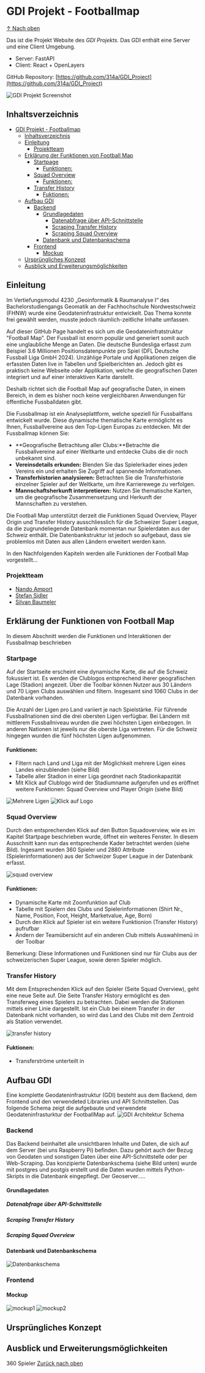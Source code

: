 # GDI Projekt - Footballmap

[↑ Nach oben](#top)

<a id="top"></a>

Das ist die Projekt Website des *GDI Projekts*. Das GDI enthält eine Server und eine Client Umgebung.
- Server: FastAPI
- Client: React + OpenLayers

GitHub Repository: [https://github.com/314a/GDI_Project](https://github.com/314a/GDI_Project)

![GDI Projekt Screenshot](Bilder/Startpage1.png)

## Inhaltsverzeichnis
- [GDI Projekt - Footballmap](#gdi-projekt---footballmap)
  - [Inhaltsverzeichnis](#inhaltsverzeichnis)
  - [Einleitung](#einleitung)
    - [Projektteam](#projektteam)
  - [Erklärung der Funktionen von Football Map](#erklärung-der-funktionen-von-football-map)
    - [Startpage](#startpage)
      - [Funktionen:](#funktionen)
    - [Squad Overview](#squad-overview)
      - [Funktionen:](#funktionen-1)
    - [Transfer History](#transfer-history)
      - [Fuktionen:](#fuktionen)
  - [Aufbau GDI](#aufbau-gdi)
    - [Backend](#backend)
      - [Grundlagedaten](#grundlagedaten)
        - [Datenabfrage über API-Schnittstelle](#datenabfrage-über-api-schnittstelle)
        - [Scraping Transfer History](#scraping-transfer-history)
        - [Scraping Squad Overview](#scraping-squad-overview)
      - [Datenbank und Datenbankschema](#datenbank-und-datenbankschema)
    - [Frontend](#frontend)
      - [Mockup](#mockup)
  - [Ursprüngliches Konzept](#ursprüngliches-konzept)
  - [Ausblick und Erweiterungsmöglichkeiten](#ausblick-und-erweiterungsmöglichkeiten)


## Einleitung
Im Vertiefungsmodul 4230 „Geoinformatik & Raumanalyse I“ des Bachelorstudiengangs Geomatik an der Fachhochschule Nordwestschweiz (FHNW) wurde eine Geodateninfrastruktur entwickelt. Das Thema konnte frei gewählt werden, musste jedoch räumlich-zeitliche Inhalte umfassen.

Auf dieser GitHub Page handelt es sich um die Geodateninfratstruktur "Football Map". Der Fussball ist enorm populär und generiert somit auch eine unglaubliche Menge an Daten. Die deutsche Bundesliga erfasst zum Beispiel 3.6 Millionen Positionsdatenpunkte pro Spiel (DFL Deutsche Fussball Liga GmbH 2024). Unzählige Portale und Applikationen zeigen die erfassten Daten live in Tabellen und Spielberichten an. Jedoch gibt es praktisch keine Webseite oder Applikation, welche die geografischen Daten integriert und auf einer interaktiven Karte darstellt.

Deshalb richtet sich die Football Map auf geografische Daten, in einem Bereich, in dem es bisher noch keine vergleichbaren Anwendungen für öffentliche Fussballdaten gibt.

Die Fussballmap ist ein Analyseplattform, welche speziell für Fussballfans entwickelt wurde. Diese dynamische thematische Karte ermöglicht es Ihnen, Fussballvereine aus den Top-Ligen Europas zu entdecken. Mit der Fussballmap können Sie:

- **Geografische Betrachtung aller Clubs:**Betrachte die Fussballvereine auf einer Weltkarte und entdecke Clubs die dir noch unbekannt sind.
- **Vereinsdetails erkunden:** Blenden Sie das Spielerkader eines jeden Vereins ein und erhalten Sie Zugriff auf spannende Informationen.
- **Transferhistorien analysieren:** Betrachten Sie die Transferhistorie einzelner Spieler auf der Weltkarte, um ihre Karrierewege zu verfolgen.
- **Mannschaftsherkunft interpretieren:** Nutzen Sie thematische Karten, um die geografische Zusammensetzung und Herkunft der Mannschaften zu verstehen.

Die Football Map unterstützt derzeit die Funktionen Squad Overview, Player Origin und Transfer History ausschliesslich für die Schweizer Super League, da die zugrundeliegende Datenbank momentan nur Spielerdaten aus der Schweiz enthält. Die Datenbankstruktur ist jedoch so aufgebaut, dass sie problemlos mit Daten aus allen Ländern erweitert werden kann.

In den Nachfolgenden Kapiteln werden alle Funktionen der Football Map vorgestellt...

### Projektteam

- [Nando Amport](https://github.com/naamp)
- [Stefan Sidler](https://github.com/StefanSidler95)
- [Silvan Baumeler](https://github.com/SilvanBaumeler)

## Erklärung der Funktionen von Football Map
In diesem Abschnitt werden die Funktionen und Interaktionen der Fussballmap beschrieben

### Startpage
Auf der Startseite erscheint eine dynamische Karte, die auf die Schweiz fokussiert ist. Es werden die Clublogos entsprechend iherer geografischen Lage (Stadion) angezeit. Über die Toolbar können Nutzer aus 30 Ländern und 70 Ligen Clubs auswählen und filtern. Insgesamt sind 1060 Clubs in der Datenbank vorhanden.

Die Anzahl der Ligen pro Land variiert je nach Spielstärke. Für führende Fussballnationen sind die drei obersten Ligen verfügbar. Bei Ländern mit mittlerem Fussballniveau wurden die zwei höchsten Ligen einbezogen. In anderen Nationen ist jeweils nur die oberste Liga vertreten. Für die Schweiz hingegen wurden die fünf höchsten Ligen aufgenommen.

#### Funktionen:
- Filtern nach Land und Liga mit der Möglichkeit mehrere Ligen eines Landes einzublenden (siehe Bild)
- Tabelle aller Stadion in einer Liga geordnet nach Stadionkapazität
- Mit Klick auf Clublogo wird der Stadiumname aufgerufen und es eröffnet weitere Funktionen: Squad Overview und Player Origin (siehe Bild)

![Mehrere Ligen](Bilder/Startpage2.png) ![Klick auf Logo](Bilder/Startpage3.png)

### Squad Overview
Durch den entsprechenden Klick auf den Button Squadoverview, wie es im Kapitel Startpage beschrieben wurde, öffnet ein weiteres Fenster. In diesem Ausschnitt kann nun das entsprechende Kader betrachtet werden (siehe Bild). Ingesamt wurden 360 Spieler und 2880 Attribute (Spielerinformationen) aus der Schweizer Super League in der Datenbank erfasst.

![squad overview](Bilder/SquadOverview.png)

#### Funktionen:
- Dynamische Karte mit Zoomfunktion auf Club
- Tabelle mit Spielern des Clubs und Spielerinformationen (Shirt Nr., Name, Position, Foot, Height, Marketvalue, Age, Born)
- Durch den Klick auf Spieler ist ein weitere Funktionion (Transfer History) aufrufbar
- Ändern der Teamübersicht auf ein anderen Club mittels Auswahlmenü in der Toolbar

Bemerkung: Diese Informationen und Funktionen sind nur für Clubs aus der schweizerischen Super League, sowie deren Spieler möglich.

### Transfer History
Mit dem Entsprechenden Klick auf den Spieler (Seite Squad Overview), geht eine neue Seite auf. Die Seite Transfer History ermöglicht es den Transferweg eines Spielers zu betrachten. Dabei werden die Stationen mittels einer Linie dargestellt. Ist ein Club bei einem Transfer in der Datenbank nicht vorhanden, so wird das Land des Clubs mit dem Zentroid als Station verwendet.

![transfer history](Bilder/TransferHistory.png)

#### Fuktionen:
- Transferströme unterteilt in

## Aufbau GDI

Eine komplette Geodateninfrastruktur (GDI) besteht aus dem Backend, dem Frontend und den verwendeted Libraries und API Schnittstellen. Das folgende Schema zeigt die aufgebaute und verwendete Geodateninfrasturktur der FootballMap auf.
![GDI Architektur Schema](Bilder/GDI_Achitektur_final.png)

### Backend

Das Backend beinhaltet alle unsichtbaren Inhalte und Daten, die sich auf dem Server (bei uns Raspberry Pi) befinden. Dazu gehört auch der Bezug von Geodaten und sonstigen Daten über eine API-Schnittstelle oder per Web-Scraping. Das konzipierte Datenbankschema (siehe Bild unten) wurde mit postgres und postgis erstellt und die Daten wurden mittels Python-Skripts in die Datenbank eingepflegt. Der Geoserver.....

#### Grundlagedaten

##### Datenabfrage über API-Schnittstelle

##### Scraping Transfer History

##### Scraping Squad Overview

#### Datenbank und Datenbankschema

![Datenbankschema](Bilder/Datenbankschema_1.png)

### Frontend

#### Mockup

![mockup1](Bilder/mockup1.png)
![mockup2](Bilder/mockup2.png)

## Ursprüngliches Konzept
## Ausblick und Erweiterungsmöglichkeiten

360 Spieler
[Zurück nach oben](#top)